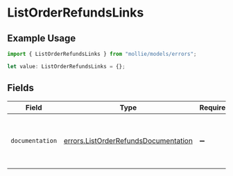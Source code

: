 # ListOrderRefundsLinks

## Example Usage

```typescript
import { ListOrderRefundsLinks } from "mollie/models/errors";

let value: ListOrderRefundsLinks = {};
```

## Fields

| Field                                                                                        | Type                                                                                         | Required                                                                                     | Description                                                                                  |
| -------------------------------------------------------------------------------------------- | -------------------------------------------------------------------------------------------- | -------------------------------------------------------------------------------------------- | -------------------------------------------------------------------------------------------- |
| `documentation`                                                                              | [errors.ListOrderRefundsDocumentation](../../models/errors/listorderrefundsdocumentation.md) | :heavy_minus_sign:                                                                           | The URL to the generic Mollie API error handling guide.                                      |